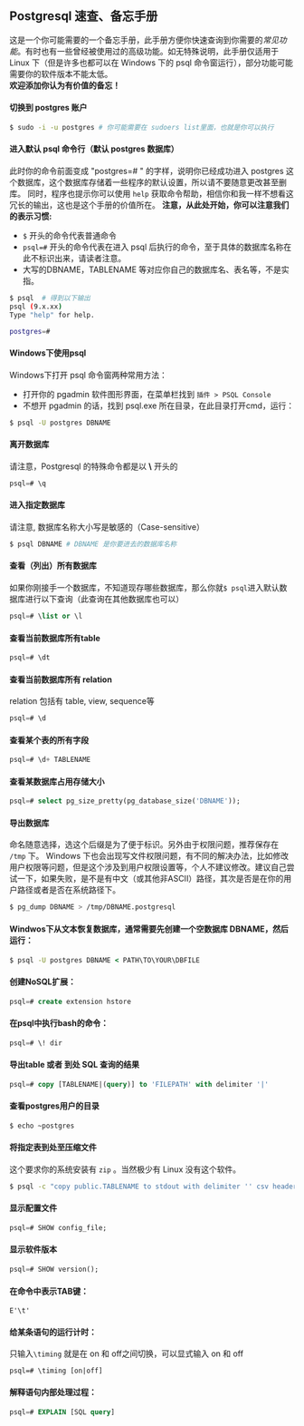 ## Postgresql 速查、备忘手册
这是一个你可能需要的一个备忘手册，此手册方便你快速查询到你需要的*常见功能*。有时也有一些曾经被使用过的高级功能。如无特殊说明，此手册仅适用于 Linux 下（但是许多也都可以在 Windows 下的 psql 命令窗运行），部分功能可能需要你的软件版本不能太低。  
**欢迎添加你认为有价值的备忘！**

#### 切换到 postgres 账户
```bash
$ sudo -i -u postgres # 你可能需要在 sudoers list里面，也就是你可以执行
```
#### 进入默认 psql 命令行（默认 postgres 数据库）
此时你的命令前面变成 "postgres=# " 的字样，说明你已经成功进入 postgres 这个数据库，这个数据库存储着一些程序的默认设置，所以请不要随意更改甚至删库。 同时，程序也提示你可以使用 `help` 获取命令帮助，相信你和我一样不想看这冗长的输出，这也是这个手册的价值所在。 
**注意，从此处开始，你可以注意我们的表示习惯:**  

* `$` 开头的命令代表普通命令
* `psql=#` 开头的命令代表在进入 psql 后执行的命令，至于具体的数据库名称在此不标识出来，请读者注意。 
* 大写的DBNAME，TABLENAME 等对应你自己的数据库名、表名等，不是实指。
```bash
$ psql  # 得到以下输出
psql (9.x.xx)
Type "help" for help.

postgres=# 
```
#### Windows下使用psql
Windows下打开 psql 命令窗两种常用方法：

* 打开你的 pgadmin 软件图形界面，在菜单栏找到 `插件 > PSQL Console`
* 不想开 pgadmin 的话，找到 psql.exe 所在目录，在此目录打开cmd，运行：
```bat
$ psql -U postgres DBNAME
```
#### 离开数据库
请注意，Postgresql 的特殊命令都是以 **\\** 开头的
```sql
psql=# \q
```
#### 进入指定数据库
请注意, 数据库名称大小写是敏感的（Case-sensitive）
```bash
$ psql DBNAME # DBNAME 是你要进去的数据库名称
```
#### 查看（列出）所有数据库
如果你刚接手一个数据库，不知道现存哪些数据库，那么你就`$ psql`进入默认数据库进行以下查询（此查询在其他数据库也可以）
```sql
psql=# \list or \l
```
#### 查看当前数据库所有table
```sql
psql=# \dt
```
#### 查看当前数据库所有 relation
relation 包括有 table, view, sequence等
```sql
psql=# \d
```
#### 查看某个表的所有字段
```sql
psql=# \d+ TABLENAME
```
#### 查看某数据库占用存储大小
```sql
psql=# select pg_size_pretty(pg_database_size('DBNAME'));
```
#### 导出数据库
命名随意选择，选这个后缀是为了便于标识。另外由于权限问题，推荐保存在 `/tmp` 下。 Windows 下也会出现写文件权限问题，有不同的解决办法，比如修改用户权限等问题，但是这个涉及到用户权限设置等，个人不建议修改。建议自己尝试一下，如果失败，是不是有中文（或其他非ASCII）路径，其次是否是在你的用户路径或者是否在系统路径下。
```bash
$ pg_dump DBNAME > /tmp/DBNAME.postgresql
```
#### Windwos下从文本恢复数据库，通常需要先创建一个空数据库 DBNAME，然后运行：
```bat
$ psql -U postgres DBNAME < PATH\TO\YOUR\DBFILE
```
#### 创建NoSQL扩展：
```sql
psql=# create extension hstore
```
#### 在psql中执行bash的命令：
```sql
psql=# \! dir
```
#### 导出table 或者 到处 SQL 查询的结果
```sql
psql=# copy [TABLENAME|(query)] to 'FILEPATH' with delimiter '|'
```
#### 查看postgres用户的目录
```bash
$ echo ~postgres
```
#### 将指定表到处至压缩文件
这个要求你的系统安装有 `zip` 。当然极少有 Linux 没有这个软件。
```bash
$ psql -c "copy public.TABLENAME to stdout with delimiter '' csv header"  DATABASE | zip > TABLENAME.zip
```
#### 显示配置文件
```sql
psql=# SHOW config_file;
```
#### 显示软件版本
```sql
psql=# SHOW version();
```
#### 在命令中表示TAB键：
```
E'\t'
```
#### 给某条语句的运行计时：
只输入`\timing` 就是在 on 和 off之间切换，可以显式输入 on 和 off
```
psql=# \timing [on|off]
```
#### 解释语句内部处理过程：
```sql
psql=# EXPLAIN [SQL query]
```
